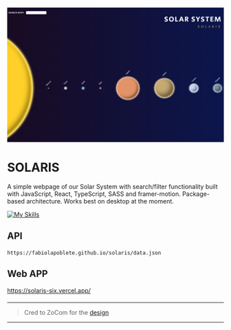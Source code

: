 ![poster](./solaris.png)
# SOLARIS
A simple webpage of our Solar System with search/filter functionality built with JavaScript, React, TypeScript, SASS and framer-motion. Package-based architecture.
Works best on desktop at the moment.

[![My Skills](https://skillicons.dev/icons?i=js,html,css,react,ts,sass,vite)](https://skillicons.dev)
## API
```
https://fabiolapoblete.github.io/solaris/data.json
```
## Web APP
https://solaris-six.vercel.app/    


####
---
>Cred to ZoCom for the [design](https://www.figma.com/file/Snw8n1gba7Mbk6TCLEAB1A/JS-%2F-Solaris?node-id=0%3A1)
---
